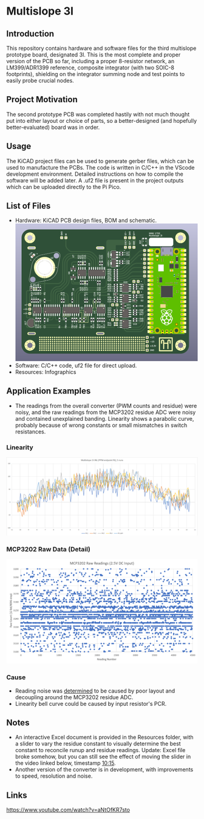 # Multislope 3I 
## Introduction
This repository contains hardware and software files for the third multislope prototype board, designated 3I. This is the most complete and proper version of the PCB so far, including a proper 8-resistor network, an LM399/ADR1399 reference, composite integrator (with two SOIC-8 footprints), shielding on the integrator summing node and test points to easily probe crucial nodes. 
## Project Motivation
The second prototype PCB was completed hastily with not much thought put into either layout or choice of parts, so a better-designed (and hopefully better-evaluated) board was in order. 
## Usage
The KiCAD project files can be used to generate gerber files, which can be used to manufacture the PCBs. The code is written in C/C++ in the VScode development environment. Detailed instructions on how to compile the software will be added later. A .uf2 file is present in the project outputs which can be uploaded directly to the Pi Pico. 
## List of Files
- Hardware: KiCAD PCB design files, BOM and schematic. 
![Front side of the PCB](https://github.com/NNNILabs/Multislope-3I/blob/main/Resources/front.PNG)
- Software: C/C++ code, uf2 file for direct upload. 
- Resources: Infographics
## Application Examples
- The readings from the overall converter (PWM counts and residue) were noisy, and the raw readings from the MCP3202 residue ADC were noisy and contained unexplained banding. Linearity shows a parabolic curve, probably because of wrong constants or small mismatches in switch resistances. 
### Linearity
![Linearity](https://github.com/NNNILabs/Multislope-3I/blob/main/Resources/linearity.png)
### MCP3202 Raw Data (Detail)
![Noise](https://github.com/NNNILabs/Multislope-3I/blob/main/Resources/noise.PNG)
### Cause
- Reading noise was [determined](https://hackaday.io/project/190528-multislope-adc/log/218489-a-path-forward) to be caused by poor layout and decoupling around the MCP3202 residue ADC. 
- Linearity bell curve could be caused by input resistor's PCR.
## Notes
- An interactive Excel document is provided in the Resources folder, with a slider to vary the residue constant to visually determine the best constant to reconcile runup and residue readings. Update: Excel file broke somehow, but you can still see the effect of moving the slider in the video linked below, timestamp [10:15](https://youtu.be/aNtOfKR7sto?t=615).
- Another version of the converter is in development, with improvements to speed, resolution and noise. 
## Links
https://www.youtube.com/watch?v=aNtOfKR7sto
